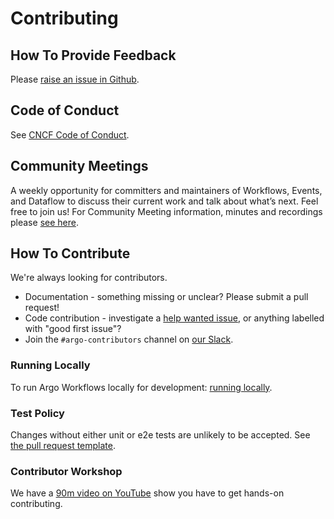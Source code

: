 # Contributing

## How To Provide Feedback

Please [raise an issue in Github](https://github.com/argoproj/argo-workflows/issues).

## Code of Conduct

See [CNCF Code of Conduct](https://github.com/cncf/foundation/blob/master/code-of-conduct.md).

## Community Meetings

A weekly opportunity for committers and maintainers of Workflows, Events, and Dataflow to discuss their current work and talk
about what’s next. Feel free to join us! For Community Meeting information, minutes and recordings
please [see here](https://bit.ly/argo-data-weekly).

## How To Contribute

We're always looking for contributors.

* Documentation - something missing or unclear? Please submit a pull request!
* Code contribution - investigate a [help wanted issue](https://github.com/argoproj/argo-workflows/issues?q=is%3Aopen+is%3Aissue+label%3A%22help+wanted%22+label%3A%22good+first+issue%22), or anything labelled with "good first issue"?
* Join the `#argo-contributors` channel on [our Slack](https://argoproj.github.io/community/join-slack).

### Running Locally

To run Argo Workflows locally for development: [running locally](running-locally.md).

### Test Policy

Changes without either unit or e2e tests are unlikely to be accepted. See [the pull request template](https://github.com/argoproj/argo-workflows/blob/master/.github/pull_request_template.md).

### Contributor Workshop

We have a [90m video on YouTube](https://youtu.be/zZv0lNCDG9w) show you have to get hands-on contributing.
